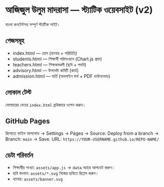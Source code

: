 # আজিজুল উলুম মাদরাসা — স্ট্যাটিক ওয়েবসাইট (v2)
বাংলা কনটেন্টসহ সম্পূর্ণ স্ট্যাটিক সাইট।

## পেজসমূহ
- index.html — হোম (ব্যানার + পরিচিতি)
- students.html — শিক্ষার্থী পরিসংখ্যান (Chart.js গ্রাফ)
- teachers.html — শিক্ষকমণ্ডলী (ছবি + পদবি)
- advisory.html — উপদেষ্টা কমিটি (কার্ড)
- admission.html — ভর্তি (অনলাইন ফর্ম + PDF ডাউনলোড)

## লোকাল টেস্ট
ফোল্ডারের ভেতর `index.html` ব্রাউজারে ওপেন করুন।

## GitHub Pages
রিপোতে ফাইল আপলোড → Settings → Pages → Source: Deploy from a branch → Branch: `main` → Save.
URL: `https://YOUR-USERNAME.github.io/REPO-NAME/`

## ডেটা পরিবর্তন
- শিক্ষার্থীর সংখ্যা: `assets/app.js` → `data` অ্যারে আপডেট করুন।
- ছবি বদলান: `assets/*.svg` নিজের ছবিতে রিপ্লেস করুন।
- ব্যানার: `assets/banner.svg`
